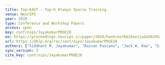 ```yaml
---
title: Top-KAST - Top-K Always Sparse Training.
venue: NeurIPS
year: 2020
type: Conference and Workshop Papers
access: open
key: conf/nips/JayakumarPROE20
ee: https://proceedings.neurips.cc/paper/2020/hash/ee76626ee11ada502d5dbf1fb5aae4d2-Abstract.html
url: https://dblp.org/rec/conf/nips/JayakumarPROE20
authors: ["Siddhant M. Jayakumar", "Razvan Pascanu", "Jack W. Rae", "Simon Osindero", "Erich Elsen"]
sync_version: 3
cite_key: conf/nips/JayakumarPROE20
---
```

